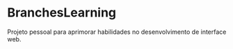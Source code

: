 # BranchesLearning 
Projeto pessoal para aprimorar habilidades no desenvolvimento de interface web.
